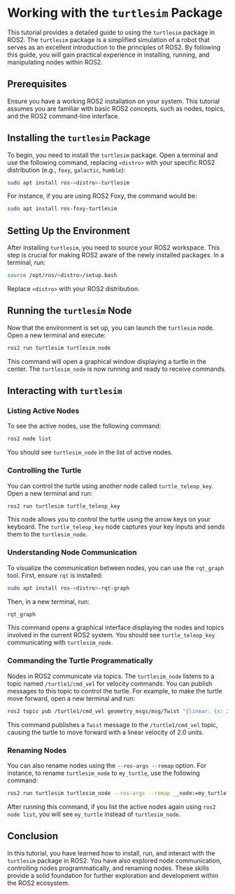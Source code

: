 # Working with the `turtlesim` Package

This tutorial provides a detailed guide to using the `turtlesim` package in ROS2. The `turtlesim` package is a simplified simulation of a robot that serves as an excellent introduction to the principles of ROS2. By following this guide, you will gain practical experience in installing, running, and manipulating nodes within ROS2.

## Prerequisites

Ensure you have a working ROS2 installation on your system. This tutorial assumes you are familiar with basic ROS2 concepts, such as nodes, topics, and the ROS2 command-line interface.

## Installing the `turtlesim` Package

To begin, you need to install the `turtlesim` package. Open a terminal and use the following command, replacing `<distro>` with your specific ROS2 distribution (e.g., `foxy`, `galactic`, `humble`):

```bash
sudo apt install ros-<distro>-turtlesim
```

For instance, if you are using ROS2 Foxy, the command would be:

```bash
sudo apt install ros-foxy-turtlesim
```

## Setting Up the Environment

After installing `turtlesim`, you need to source your ROS2 workspace. This step is crucial for making ROS2 aware of the newly installed packages. In a terminal, run:

```bash
source /opt/ros/<distro>/setup.bash
```

Replace `<distro>` with your ROS2 distribution.

## Running the `turtlesim` Node

Now that the environment is set up, you can launch the `turtlesim` node. Open a new terminal and execute:

```bash
ros2 run turtlesim turtlesim_node
```

This command will open a graphical window displaying a turtle in the center. The `turtlesim_node` is now running and ready to receive commands.

## Interacting with `turtlesim`

### Listing Active Nodes

To see the active nodes, use the following command:

```bash
ros2 node list
```

You should see `turtlesim_node` in the list of active nodes.

### Controlling the Turtle

You can control the turtle using another node called `turtle_teleop_key`. Open a new terminal and run:

```bash
ros2 run turtlesim turtle_teleop_key
```

This node allows you to control the turtle using the arrow keys on your keyboard. The `turtle_teleop_key` node captures your key inputs and sends them to the `turtlesim_node`.

### Understanding Node Communication

To visualize the communication between nodes, you can use the `rqt_graph` tool. First, ensure `rqt` is installed:

```bash
sudo apt install ros-<distro>-rqt-graph
```

Then, in a new terminal, run:

```bash
rqt_graph
```

This command opens a graphical interface displaying the nodes and topics involved in the current ROS2 system. You should see `turtle_teleop_key` communicating with `turtlesim_node`.

### Commanding the Turtle Programmatically

Nodes in ROS2 communicate via topics. The `turtlesim_node` listens to a topic named `/turtle1/cmd_vel` for velocity commands. You can publish messages to this topic to control the turtle. For example, to make the turtle move forward, open a new terminal and run:

```bash
ros2 topic pub /turtle1/cmd_vel geometry_msgs/msg/Twist "{linear: {x: 2.0, y: 0.0, z: 0.0}, angular: {x: 0.0, y: 0.0, z: 0.0}}"
```

This command publishes a `Twist` message to the `/turtle1/cmd_vel` topic, causing the turtle to move forward with a linear velocity of 2.0 units.

### Renaming Nodes

You can also rename nodes using the `--ros-args --remap` option. For instance, to rename `turtlesim_node` to `my_turtle`, use the following command:

```bash
ros2 run turtlesim turtlesim_node --ros-args --remap __node:=my_turtle
```

After running this command, if you list the active nodes again using `ros2 node list`, you will see `my_turtle` instead of `turtlesim_node`.

## Conclusion

In this tutorial, you have learned how to install, run, and interact with the `turtlesim` package in ROS2. You have also explored node communication, controlling nodes programmatically, and renaming nodes. These skills provide a solid foundation for further exploration and development within the ROS2 ecosystem.
